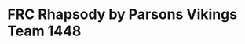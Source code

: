 # FRC Rhapsody by Parsons Vikings Team 1448
<google-youtube
  video-id="NX2kR-L0w60"
  height="360px"
  width="640px"
  rel="0"
  start="0"
  autoplay="0">
</google-youtube>

